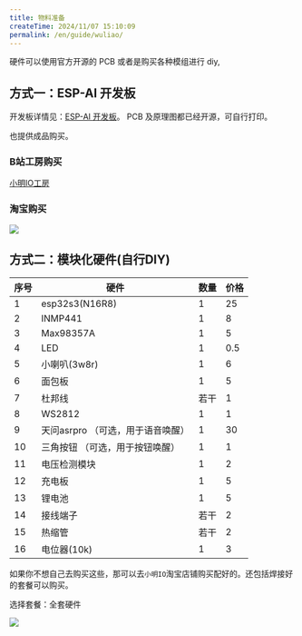 ```yaml
---
title: 物料准备
createTime: 2024/11/07 15:10:09
permalink: /en/guide/wuliao/
---
```


硬件可以使用官方开源的 PCB 或者是购买各种模组进行 diy,


## 方式一：ESP-AI 开发板


开发板详情见：[ESP-AI 开发板](/open/pcb/)。 PCB 及原理图都已经开源，可自行打印。

也提供成品购买。

### B站工房购买
[小明IO工房](https://gf.bilibili.com/item/detail/1106584087)

### 淘宝购买  
<img src="/images/tb_pcb.png" style="display:block;margin: auto"/>




##  方式二：模块化硬件(自行DIY)
| 序号 | 硬件                              | 数量 | 价格 |
| ---- | --------------------------------- | ---- | ---- |
| 1    | esp32s3(N16R8)                    | 1    | 25   |
| 2    | INMP441                           | 1    | 8    |
| 3    | Max98357A                         | 1    | 5    |
| 4    | LED                               | 1    | 0.5  |
| 5    | 小喇叭(3w8r)                            | 1    | 6    |
| 6    | 面包板                            | 1    | 5    |
| 7    | 杜邦线                            | 若干 | 1    |
| 8    | WS2812                            | 1    | 1    |
| 9    | 天问asrpro （可选，用于语音唤醒） | 1    | 30   |
| 10   | 三角按钮 （可选，用于按钮唤醒）   | 1    | 1    |
| 11   | 电压检测模块                      | 1    | 2    |
| 12   | 充电板                            | 1    | 5    |
| 13   | 锂电池                            | 1    | 5    |
| 14   | 接线端子                          | 若干 | 2    |
| 15   | 热缩管                            | 若干 | 2    |
| 16   | 电位器(10k)                            | 1    | 3    |

如果你不想自己去购买这些，那可以去`小明IO`淘宝店铺购买配好的。还包括焊接好的套餐可以购买。

选择套餐：全套硬件

<img src="/images/taobao.jpg" style="display:block;margin: auto"/>
